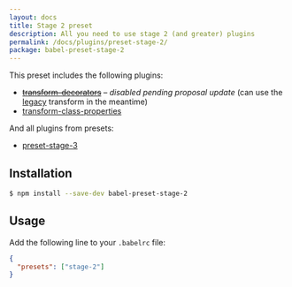 ```yaml
---
layout: docs
title: Stage 2 preset
description: All you need to use stage 2 (and greater) plugins
permalink: /docs/plugins/preset-stage-2/
package: babel-preset-stage-2
---
```


This preset includes the following plugins:

- <del>[transform-decorators](/docs/plugins/transform-decorators)</del> – *disabled pending proposal update* (can use the [legacy](https://github.com/loganfsmyth/babel-plugin-transform-decorators-legacy) transform in the meantime)
- [transform-class-properties](/docs/plugins/transform-class-properties)

And all plugins from presets:

- [preset-stage-3](/docs/plugins/preset-stage-3)

## Installation

```sh
$ npm install --save-dev babel-preset-stage-2
```

## Usage

Add the following line to your `.babelrc` file:

```json
{
  "presets": ["stage-2"]
}
```
